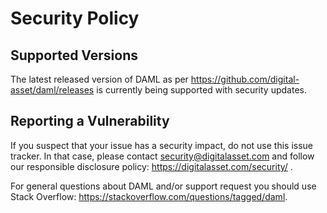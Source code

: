 # Security Policy

## Supported Versions

The latest released version of DAML as per https://github.com/digital-asset/daml/releases is currently being supported with security updates.

## Reporting a Vulnerability

If you suspect that your issue has a security impact, do not use this issue tracker. In that case, please contact security@digitalasset.com and follow our responsible disclosure policy: https://digitalasset.com/security/ .

For general questions about DAML and/or support request you should use Stack Overflow: https://stackoverflow.com/questions/tagged/daml.
